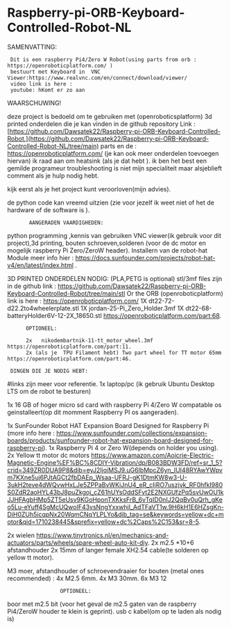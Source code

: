 # Raspberry-pi-ORB-Keyboard-Controlled-Robot-NL

SAMENVATTING:

     Dit is een raspberry Pi4/Zero W Robot(using parts from orb : https://openroboticplatform.com/ ) 
     bestuurt met Keyboard in  VNC Viewer:https://www.realvnc.com/en/connect/download/viewer/
     video link is here : 
     youtube: hKomt er zo aan
WAARSCHUWING!

deze project is bedoeld om te gebruiken met (openroboticsplatform) 3d printed onderdelen die je kan vinden in de  github repository Link : [https://github.com/Dawsatek22/Raspberry-pi-ORB-Keyboard-Controlled-Robot.](https://github.com/Dawsatek22/Raspberry-pi-ORB-Keyboard-Controlled-Robot-NL/tree/main) parts  en de : https://openroboticplatform.com/ (je kan ook meer onderdelen toevoegen hiervan) ik raad aan om heatsink (als je dat hebt ). ik ben het best een gemilde programeur troubleshooting is niet mijn  specialiteit maar alsjeblieft
comment als je hulp nodig hebt.

kijk eerst als je het project kunt veroorloven(mijn advies).

de python code kan vreemd uitzien (zie voor jezelf ik weet niet of het de  hardware of de software is ).

           AANGERADEN VAARDIGHEDEN:  
python programming ,kennis van gebruiken VNC viewer(ik gebruik voor dit project),3d printing, bouten schroeven,solderen (voor de dc motor en mogelijk raspberry Pi Zero/ZeroW header). Installern van de robot-hat Module meer info hier : https://docs.sunfounder.com/projects/robot-hat-v4/en/latest/index.html .

3D PRINTED ONDERDELEN NODIG:
(PLA,PETG is optional) stl/3mf files zijn in  de github link : https://github.com/Dawsatek22/Raspberry-pi-ORB-Keyboard-Controlled-Robot/tree/main/stl Or the ORB (openroboticplatform) link is here : https://openroboticplatform.com/ 1X dt22-72-d22.2to4wheelerplate.stl 1X jordan-25-Pi_Zero_Holder.3mf 1X dt22-68-batteryHolder6V-12-2X_18650.stl https://openroboticplatform.com/part:68.

          OPTIONEEL:

          2x   nikodembartnik-11-tt_motor_wheel.3mf https://openroboticplatform.com/part:11.
          2x (als je  TPU Filament hebt) Two part wheel for TT motor 65mm https://openroboticplatform.com/part:46.

     DINGEN DIE JE NODIG HEBT:
#links zijn meer voor referentie. 
1x laptop/pc (ik gebruik Ubuntu Desktop LTS om de robot te besturen)

1x 16 GB of hoger micro sd card with raspberry Pi 4/Zero W compatable os geinstalleert(op dit momment  Raspberry PI os  aangeraden).

1x SunFounder Robot HAT Expansion Board Designed for Raspberry Pi (more info here : https://www.sunfounder.com/collections/expansion-boards/products/sunfounder-robot-hat-expansion-board-designed-for-raspberry-pi). 1x Raspberry Pi 4 or Zero W(depends on holder you using). 2x Yellow tt motor dc motors https://www.amazon.com/Aoicrie-Electric-Magnetic-Engine%EF%BC%8CDIY-Vibration/dp/B083BDW3FD/ref=sr_1_5?crid=349ZR0DUA9P8&dib=eyJ2IjoiMSJ9.uG6IbMpcZ6yn_IUI48RYAwYWpvm7KXne5uj6PJtAGCt2fbDAEp_Wsaa-UFRJ-gK1DtmKW8w3-U-3ukH2teve4dWQvwHxLJe5ZPPaBvWKiJnU4_eR_cIjRO7uszjvk_RF0hfkI980S0ZdR2aoHYL43bJ8puZkgoj_cZ61hUYsOddSFvt2E2NXGUfzPq5svUwOU1kJJHFAgbHMp5ZT5eUsv9KGoHponTXKksFrB_6vTqID0nIJ2QqBv0uQrh_gKeo5Lu-eYuff4SgMcUQwoIF43vsNngYxxwhjI_AdTFaVT1w.9H6kH1E6HZsgKn-DiH0ZUh5icqpNx20WqmCNqYLPLYo&dib_tag=se&keywords=yellow+dc+motor&qid=1710238445&sprefix=yellow+dc%2Caps%2C153&sr=8-5.

2x wielen https://www.tinytronics.nl/en/mechanics-and-actuators/parts/wheels/spare-wheel-auto-kit-diy. 
2x m2.5 *10+6 afstandhouder
2x 15mm of langer female XH2.54 cable(te solderen op  yellow tt motor).

M3 moer, afstandhouder of schroevendraaier for bouten (metal ones recommended) : 
4x M2.5 6mm. 4x M3 30mm. 6x M3 12

                     OPTIONEEL:
boor met m2.5 bit (voor het geval de m2.5 gaten van de raspberry Pi4/ZeroW houder te klein is geprint). usb c kabel(om op te laden als nodig is)
